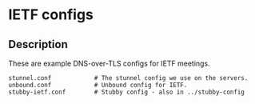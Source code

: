 # IETF configs

## Description
These are example DNS-over-TLS configs for IETF meetings.

```
stunnel.conf 			# The stunnel config we use on the servers.
unbound.conf			# Unbound config for IETF.
stubby-ietf.conf		# Stubby config - also in ../stubby-config
```